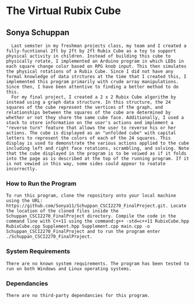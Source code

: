# The Virtual Rubix Cube 
## Sonya Schuppan
      Last semster in my freshman projects class, my team and I created a fully-fucntional 2ft by 2ft by 2ft Rubix Cube as a toy to support physical activity in children. Instead of building this cube to physically rotate, I implemented an Arduino program in which LEDs in each square change color based on RPG knob input. This then simulates the physical rotations of a Rubix Cube. Since I did not have any formal knowledge of data strctures at the time that I created this, I implemented this program primarily with crude array manipulations. Since then, I have been attentive to finding a better method to do this. 
      For my final project, I created a 2 x 2 Rubix Cube algorithm by instead using a graph data structure. In this structure, the 24 squares of the cube represent the vertices of the graph, and relationships between the squares of the cube are determined by whether or not they share the same cube face. Additionally, I used a stack to store information on the user's actions and implement a "reverse turn" feature that allows the user to reverse his or her actions. The cube is displayed as an "unfolded cube" with capital letters to represent the colors of each of the 24 squares. This display is used to demonstrate the various actions applied to the cube including left and right face rotations, scrambling, and solving. Note that the cube displayed in the program is to be veiwed as if it folds into the page as is described at the top of the running program. If it is not vewied in this way, some sides could appear to roatate incorrectly. 

### How to Run the Program
	To run this program, clone the repository onto your local machine using the URL: https://github.com/Sonya11/Schuppan_CSCI2270_FinalProject.git. Locate the location of the cloned files inside the Schuppan_CSCI2270_FinalProject directory. Compile the code in the command line with C++11 using the command:g++ -std=c++11 RubixCube.hpp RubixCube.cpp Supplement.hpp Supplement.cpp main.cpp -o Schuppan_CSCI2270_FinalProject and to run the program enter ./Schuppan_CSCI2270_FinalProject.
### System Requirements 
	There are no known system requirements. The program has been tested to run on both Windows and Linux operating systems.
### Dependancies 
	There are no third-party dependancies for this program.
